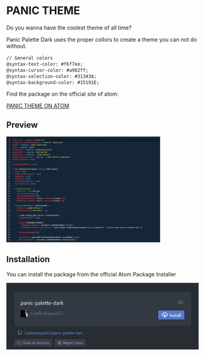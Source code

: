 # PANIC THEME

Do you wanna have the coolest theme of all time?

Panic Palette Dark uses the proper collors to create a theme you can not do without.

```
// General colors
@syntax-text-color: #f6f7ee;
@syntax-cursor-color: #a982ff;
@syntax-selection-color: #31343A;
@syntax-background-color: #15191E;
```

Find the package on the official site of atom:

[PANIC THEME ON ATOM](https://atom.io/packages/panic-palette-dark)

## Preview

<img src="screenshot.png" style="width:80%;">

## Installation 

You can install the package from the official Atom Package Installer

<img src="screenshot_2.jpg">



